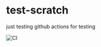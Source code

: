 # test-scratch

just testing github actions for testing

![CI](https://github.com/3b/test-scratch/workflows/CI/badge.svg?branch=master)
